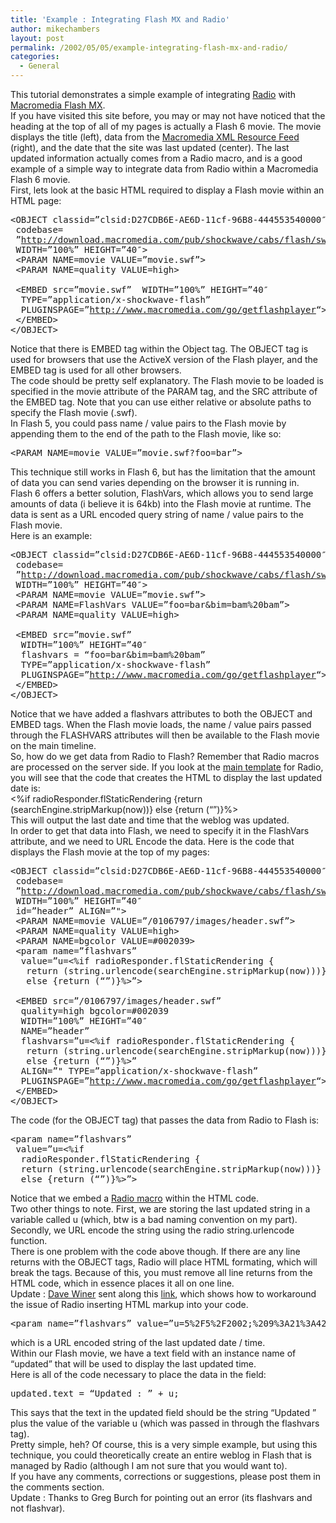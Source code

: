```yaml
---
title: 'Example : Integrating Flash MX and Radio'
author: mikechambers
layout: post
permalink: /2002/05/05/example-integrating-flash-mx-and-radio/
categories:
  - General
---
```



This tutorial demonstrates a simple example of integrating [Radio][1] with [Macromedia Flash MX][2].  
If you have visited this site before, you may or may not have noticed that the heading at the top of all of my pages is actually a Flash 6 movie. The movie displays the title (left), data from the [Macromedia XML Resource Feed][3] (right), and the date that the site was last updated (center). The last updated information actually comes from a Radio macro, and is a good example of a simple way to integrate data from Radio within a Macromedia Flash 6 movie.  
First, lets look at the basic HTML required to display a Flash movie within an HTML page:
<PRE>&lt;OBJECT classid=&#8221;clsid:D27CDB6E-AE6D-11cf-96B8-444553540000&#8243; <BR />&nbsp;codebase=<BR />&nbsp;&#8221;<A href="http://download.macromedia.com/pub/shockwave/cabs/flash/swflash.cab#version=6,0,0,0">http://download.macromedia.com/pub/shockwave/cabs/flash/swflash.cab#version=6,0,0,0</A>&#8220;<BR />&nbsp;WIDTH=&#8221;100%&#8221; HEIGHT=&#8221;40&#8243;&gt;&nbsp;&nbsp;&nbsp;&nbsp; <BR />&nbsp;&lt;PARAM NAME=movie VALUE=&#8221;movie.swf&#8221;&gt;&nbsp;&nbsp;&nbsp;&nbsp; <BR />&nbsp;&lt;PARAM NAME=quality VALUE=high&gt;&nbsp;&nbsp;&nbsp;&nbsp;&nbsp;&nbsp;&nbsp;&nbsp;&nbsp; <BR />&nbsp;<BR />&nbsp;&lt;EMBED src=&#8221;movie.swf&#8221;&nbsp; WIDTH=&#8221;100%&#8221; HEIGHT=&#8221;40&#8243;&nbsp; <BR />&nbsp;&nbsp;TYPE=&#8221;application/x-shockwave-flash&#8221;&nbsp; <BR />&nbsp;&nbsp;PLUGINSPAGE=&#8221;<A href="http://www.macromedia.com/go/getflashplayer">http://www.macromedia.com/go/getflashplayer</A>&#8220;&gt;<BR />&nbsp;&lt;/EMBED&gt;<BR />&lt;/OBJECT&gt;</PRE>

  
Notice that there is EMBED tag within the Object tag. The OBJECT tag is used for browsers that use the ActiveX version of the Flash player, and the EMBED tag is used for all other browsers.  
The code should be pretty self explanatory. The Flash movie to be loaded is specified in the movie attribute of the PARAM tag, and the SRC attribute of the EMBED tag. Note that you can use either relative or absolute paths to specify the Flash movie (.swf).  
In Flash 5, you could pass name / value pairs to the Flash movie by appending them to the end of the path to the Flash movie, like so:
<PRE>&lt;PARAM NAME=movie VALUE=&#8221;movie.swf?foo=bar&#8221;&gt;</PRE>

  
This technique still works in Flash 6, but has the limitation that the amount of data you can send varies depending on the browser it is running in.  
Flash 6 offers a better solution, FlashVars, which allows you to send large amounts of data (i believe it is 64kb) into the Flash movie at runtime. The data is sent as a URL encoded query string of name / value pairs to the Flash movie.  
Here is an example:
<PRE>&lt;OBJECT classid=&#8221;clsid:D27CDB6E-AE6D-11cf-96B8-444553540000&#8243;<BR />&nbsp;codebase=<BR />&nbsp;&#8221;<A href="http://download.macromedia.com/pub/shockwave/cabs/flash/swflash.cab#version=6,0,0,0">http://download.macromedia.com/pub/shockwave/cabs/flash/swflash.cab#version=6,0,0,0</A>&#8220;<BR />&nbsp;WIDTH=&#8221;100%&#8221; HEIGHT=&#8221;40&#8243;&gt;&nbsp;&nbsp;&nbsp;&nbsp; <BR />&nbsp;&lt;PARAM NAME=movie VALUE=&#8221;movie.swf&#8221;&gt;&nbsp;&nbsp;&nbsp;&nbsp; <BR />&nbsp;&lt;PARAM NAME=FlashVars VALUE=&#8221;foo=bar&bim=bam%20bam&#8221;&gt;&nbsp;&nbsp;&nbsp;&nbsp; <BR />&nbsp;&lt;PARAM NAME=quality VALUE=high&gt;&nbsp;&nbsp;&nbsp;&nbsp;&nbsp;&nbsp;&nbsp;&nbsp;&nbsp; <BR />&nbsp;<BR />&nbsp;&lt;EMBED src=&#8221;movie.swf&#8221;&nbsp; <BR />&nbsp;&nbsp;WIDTH=&#8221;100%&#8221; HEIGHT=&#8221;40&#8243;&nbsp; <BR />&nbsp;&nbsp;flashvars = &#8220;foo=bar&bim=bam%20bam&#8221; <BR />&nbsp;&nbsp;TYPE=&#8221;application/x-shockwave-flash&#8221;&nbsp; <BR />&nbsp;&nbsp;PLUGINSPAGE=&#8221;<A href="http://www.macromedia.com/go/getflashplayer">http://www.macromedia.com/go/getflashplayer</A>&#8220;&gt;<BR />&nbsp;&lt;/EMBED&gt;<BR />&lt;/OBJECT&gt;</PRE>

  
Notice that we have added a flashvars attributes to both the OBJECT and EMBED tags. When the Flash movie loads, the name / value pairs passed through the FLASHVARS attributes will then be available to the Flash movie on the main timeline.  
So, how do we get data from Radio to Flash? Remember that Radio macros are processed on the server side. If you look at the [main template][4] for Radio, you will see that the code that creates the HTML to display the last updated date is:  
<%if radioResponder.flStaticRendering {return (searchEngine.stripMarkup(now))} else {return (&#8220;&#8221;)}%>  
This will output the last date and time that the weblog was updated.  
In order to get that data into Flash, we need to specify it in the FlashVars attribute, and we need to URL Encode the data. Here is the code that displays the Flash movie at the top of my pages:
<PRE>&lt;OBJECT classid=&#8221;clsid:D27CDB6E-AE6D-11cf-96B8-444553540000&#8243;<BR />&nbsp;codebase=<BR />&nbsp;&#8221;<A href="http://download.macromedia.com/pub/shockwave/cabs/flash/swflash.cab#version=6,0,0,0">http://download.macromedia.com/pub/shockwave/cabs/flash/swflash.cab#version=6,0,0,0</A>&#8220;<BR />&nbsp;WIDTH=&#8221;100%&#8221; HEIGHT=&#8221;40&#8243; <BR />&nbsp;id=&#8221;header&#8221; ALIGN=&#8221;"&gt;&nbsp;&nbsp;&nbsp;&nbsp; <BR />&nbsp;&lt;PARAM NAME=movie VALUE=&#8221;/0106797/images/header.swf&#8221;&gt;&nbsp;&nbsp;&nbsp;&nbsp; <BR />&nbsp;&lt;PARAM NAME=quality VALUE=high&gt;&nbsp;&nbsp;&nbsp;&nbsp; <BR />&nbsp;&lt;PARAM NAME=bgcolor VALUE=#002039&gt;&nbsp;&nbsp;&nbsp;&nbsp; <BR />&nbsp;&lt;param name=&#8221;flashvars&#8221; <BR />&nbsp;&nbsp;value=&#8221;u=&lt;%if radioResponder.flStaticRendering {<BR />&nbsp;&nbsp;&nbsp;return (string.urlencode(searchEngine.stripMarkup(now)))} <BR />&nbsp;&nbsp;&nbsp;else {return (&#8220;&#8221;)}%&gt;&#8221;&gt;<BR />&nbsp;&nbsp;&nbsp;<BR />&nbsp;&lt;EMBED src=&#8221;/0106797/images/header.swf&#8221;&nbsp; <BR />&nbsp;&nbsp;quality=high bgcolor=#002039&nbsp;&nbsp; <BR />&nbsp;&nbsp;WIDTH=&#8221;100%&#8221; HEIGHT=&#8221;40&#8243;&nbsp; <BR />&nbsp;&nbsp;NAME=&#8221;header&#8221;&nbsp; <BR />&nbsp;&nbsp;flashvars=&#8221;u=&lt;%if radioResponder.flStaticRendering { <BR />&nbsp;&nbsp;&nbsp;return (string.urlencode(searchEngine.stripMarkup(now)))} <BR />&nbsp;&nbsp;&nbsp;else {return (&#8220;&#8221;)}%&gt;&#8221;&nbsp; <BR />&nbsp;&nbsp;ALIGN=&#8221;" TYPE=&#8221;application/x-shockwave-flash&#8221;&nbsp; <BR />&nbsp;&nbsp;PLUGINSPAGE=&#8221;<A href="http://www.macromedia.com/go/getflashplayer">http://www.macromedia.com/go/getflashplayer</A>&#8220;&gt;<BR />&nbsp;&lt;/EMBED&gt;<BR />&lt;/OBJECT&gt;</PRE>

  
The code (for the OBJECT tag) that passes the data from Radio to Flash is:
<PRE>&lt;param name=&#8221;flashvars&#8221; <BR />&nbsp;value=&#8221;u=&lt;%if <BR />&nbsp;&nbsp;radioResponder.flStaticRendering {<BR />&nbsp;&nbsp;return (string.urlencode(searchEngine.stripMarkup(now)))} <BR />&nbsp;&nbsp;else {return (&#8220;&#8221;)}%&gt;&#8221;&gt;</PRE>

  
Notice that we embed a [Radio macro][5] within the HTML code.  
Two other things to note. First, we are storing the last updated string in a variable called u (which, btw is a bad naming convention on my part). Secondly, we URL encode the string using the radio string.urlencode function.  
There is one problem with the code above though. If there are any line returns with the OBJECT tags, Radio will place HTML formating, which will break the tags. Because of this, you must remove all line returns from the HTML code, which in essence places it all on one line.&nbsp;  
Update : [Dave Winer][6] sent along this [link][7], which shows how to workaround the issue of Radio inserting HTML markup into your code.
<PRE>&lt;param name=&#8221;flashvars&#8221; value=&#8221;u=5%2F5%2F2002;%209%3A21%3A42%20PM&#8221;&gt;</PRE>

  
which is a URL encoded string of the last updated date / time.  
Within our Flash movie, we have a text field with an instance name of &#8220;updated&#8221; that will be used to display the last updated time.  
Here is all of the code necessary to place the data in the field:
<PRE>updated.text = &#8220;Updated : &#8221; + u;</PRE>

  
This says that the text in the updated field should be the string &#8220;Updated &#8221; plus the value of the variable u (which was passed in through the flashvars tag).  
Pretty simple, heh? Of course, this is a very simple example, but using this technique, you could theoretically create an entire weblog in Flash that is&nbsp; managed by Radio (although I am not sure that you would want to).  
If you have any comments, corrections or suggestions, please post them in the comments section.  
Update : Thanks to Greg Burch for pointing out&nbsp;an error&nbsp;(its flashvars and not flashvar).

 [1]: http://radio.userland.com
 [2]: http://www.macromedia.com/flash/
 [3]: http://www.macromedia.com/desdev/articles/xml_resource_feed.html
 [4]: http://127.0.0.1:5335/system/pages/prefs?page=3.1
 [5]: http://127.0.0.1:5335/system/pages/help?page=13.1
 [6]: http://www.scriptingnews.com
 [7]: http://radio.userland.com/textEditingCheatSheet#automaticParagraphTags